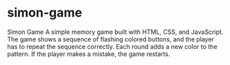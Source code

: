 # simon-game
Simon Game A simple memory game built with HTML, CSS, and JavaScript. The game shows a sequence of flashing colored buttons, and the player has to repeat the sequence correctly. Each round adds a new color to the pattern. If the player makes a mistake, the game restarts.
